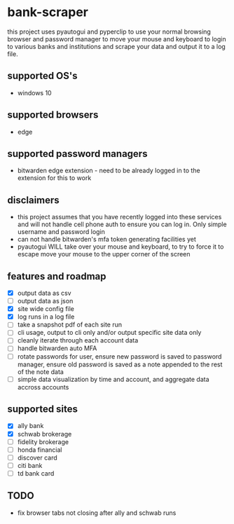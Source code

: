 # bank-scraper
this project uses pyautogui and pyperclip to use your normal browsing browser and password manager to move your mouse and keyboard to login to various banks and institutions and scrape your data and output it to a log file.

## supported OS's
* windows 10

## supported browsers
* edge

## supported password managers
* bitwarden edge extension - need to be already logged in to the extension for this to work

## disclaimers
* this project assumes that you have recently logged into these services and will not handle cell phone auth to ensure you can log in. Only simple username and password login
* can not handle bitwarden's mfa token generating facilities yet
* pyautogui WILL take over your mouse and keyboard, to try to force it to escape move your mouse to the upper corner of the screen

## features and roadmap
- [x] output data as csv
- [ ] output data as json
- [x] site wide config file
- [X] log runs in a log file
- [ ] take a snapshot pdf of each site run
- [ ] cli usage, output to cli only and/or output specific site data only
- [ ] cleanly iterate through each account data
- [ ] handle bitwarden auto MFA
- [ ] rotate passwords for user, ensure new password is saved to password manager, ensure old password is saved as a note appended to the rest of the note data
- [ ] simple data visualization by time and account, and aggregate data accross accounts

## supported sites
- [x] ally bank
- [x] schwab brokerage
- [ ] fidelity brokerage
- [ ] honda financial
- [ ] discover card
- [ ] citi bank
- [ ] td bank card

## TODO
- fix browser tabs not closing after ally and schwab runs
